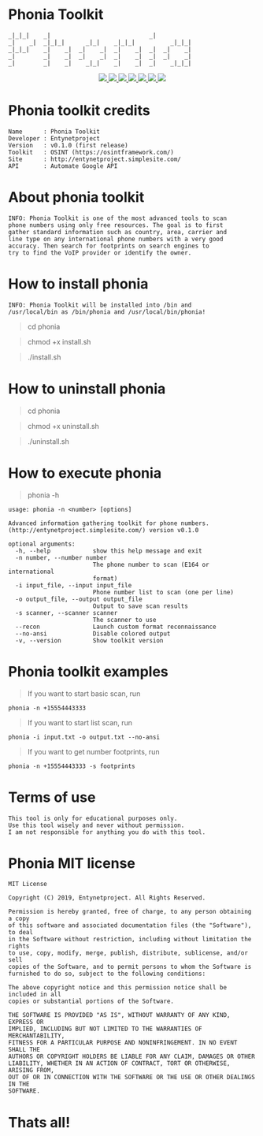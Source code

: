 # Phonia Toolkit

    _|_|_|    _|                            _|            
    _|    _|  _|_|_|      _|_|    _|_|_|          _|_|_|  
    _|_|_|    _|    _|  _|    _|  _|    _|  _|  _|    _|  
    _|        _|    _|  _|    _|  _|    _|  _|  _|    _|  
    _|        _|    _|    _|_|    _|    _|  _|    _|_|_|  

<p align="center">
  <a href="http://entynetproject.simplesite.com/">
    <img src="https://img.shields.io/badge/entynetproject-Ivan%20Nikolsky-blue.svg">
  </a>
  <a href="https://github.com/entynetproject/phonia/releases">
    <img src="https://img.shields.io/github/release/entynetproject/phonia.svg">
  </a>
  <a href="https://ru.m.wikipedia.org/wiki/Python">
    <img src="https://img.shields.io/badge/language-python-blue.svg">
 </a>
  <a href="https://ru.wikipedia.org/wiki/OSINT">
      <img src="https://img.shields.io/badge/toolkit-OSINT-red.svg?maxAge=2592000">
 </a>
  <a href="https://github.com/entynetproject/phonia/issues?q=is%3Aissue+is%3Aclosed">
      <img src="https://img.shields.io/github/issues/entynetproject/phonia.svg">
  </a>
  <a href="https://github.com/entynetproject/phonia/wiki">
      <img src="https://img.shields.io/badge/wiki%20-phonia-lightgrey.svg">
 </a>
  <a href="https://mobile.twitter.com/entynetproject">
    <img src="https://img.shields.io/badge/twitter-entynetproject-blue.svg">
 </a>
</p>

# Phonia toolkit credits

    Name      : Phonia Toolkit
    Developer : Entynetproject
    Version   : v0.1.0 (first release)
    Toolkit   : OSINT (https://osintframework.com/)
    Site      : http://entynetproject.simplesite.com/
    API       : Automate Google API

# About phonia toolkit

    INFO: Phonia Toolkit is one of the most advanced tools to scan 
    phone numbers using only free resources. The goal is to first 
    gather standard information such as country, area, carrier and 
    line type on any international phone numbers with a very good 
    accuracy. Then search for footprints on search engines to 
    try to find the VoIP provider or identify the owner.

# How to install phonia

    INFO: Phonia Toolkit will be installed into /bin and 
    /usr/local/bin as /bin/phonia and /usr/local/bin/phonia!

> cd phonia

> chmod +x install.sh

> ./install.sh

# How to uninstall phonia

> cd phonia

> chmod +x uninstall.sh

> ./uninstall.sh

# How to execute phonia

> phonia -h

    usage: phonia -n <number> [options]

    Advanced information gathering toolkit for phone numbers.
    (http://entynetproject.simplesite.com/) version v0.1.0

    optional arguments:
      -h, --help            show this help message and exit
      -n number, --number number
                            The phone number to scan (E164 or international
                            format)
      -i input_file, --input input_file
                            Phone number list to scan (one per line)
      -o output_file, --output output_file
                            Output to save scan results
      -s scanner, --scanner scanner
                            The scanner to use
      --recon               Launch custom format reconnaissance
      --no-ansi             Disable colored output
      -v, --version         Show toolkit version

# Phonia toolkit examples

> If you want to start basic scan, run
    
    phonia -n +15554443333
    
> If you want to start list scan, run

    phonia -i input.txt -o output.txt --no-ansi
    
> If you want to get number footprints, run

    phonia -n +15554443333 -s footprints

# Terms of use

    This tool is only for educational purposes only.
    Use this tool wisely and never without permission.
    I am not responsible for anything you do with this tool.

# Phonia MIT license

    MIT License

    Copyright (C) 2019, Entynetproject. All Rights Reserved.

    Permission is hereby granted, free of charge, to any person obtaining a copy
    of this software and associated documentation files (the "Software"), to deal
    in the Software without restriction, including without limitation the rights
    to use, copy, modify, merge, publish, distribute, sublicense, and/or sell
    copies of the Software, and to permit persons to whom the Software is
    furnished to do so, subject to the following conditions:

    The above copyright notice and this permission notice shall be included in all
    copies or substantial portions of the Software.

    THE SOFTWARE IS PROVIDED "AS IS", WITHOUT WARRANTY OF ANY KIND, EXPRESS OR
    IMPLIED, INCLUDING BUT NOT LIMITED TO THE WARRANTIES OF MERCHANTABILITY,
    FITNESS FOR A PARTICULAR PURPOSE AND NONINFRINGEMENT. IN NO EVENT SHALL THE
    AUTHORS OR COPYRIGHT HOLDERS BE LIABLE FOR ANY CLAIM, DAMAGES OR OTHER
    LIABILITY, WHETHER IN AN ACTION OF CONTRACT, TORT OR OTHERWISE, ARISING FROM,
    OUT OF OR IN CONNECTION WITH THE SOFTWARE OR THE USE OR OTHER DEALINGS IN THE
    SOFTWARE.

# Thats all!
